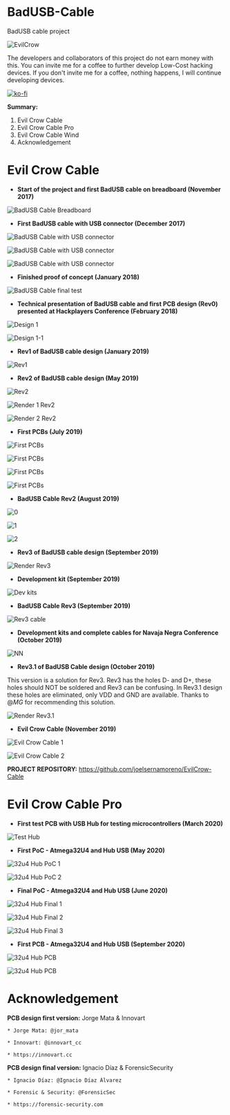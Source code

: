 # BadUSB-Cable
BadUSB cable project

![EvilCrow](https://github.com/joelsernamoreno/BadUSB-Cable/blob/master/images/Logo1.png)

The developers and collaborators of this project do not earn money with this. 
You can invite me for a coffee to further develop Low-Cost hacking devices. If you don't invite me for a coffee, nothing happens, I will continue developing devices.

[![ko-fi](https://www.ko-fi.com/img/githubbutton_sm.svg)](https://ko-fi.com/E1E614OA5)

**Summary:**
1. Evil Crow Cable
2. Evil Crow Cable Pro
3. Evil Crow Cable Wind
4. Acknowledgement
	
# Evil Crow Cable

* **Start of the project and first BadUSB cable on breadboard (November 2017)**

![BadUSB Cable Breadboard](https://github.com/joelsernamoreno/BadUSB-Cable/blob/master/images/badusb-cable-breadboard.jpg)


* **First BadUSB cable with USB connector (December 2017)**

![BadUSB Cable with USB connector](https://github.com/joelsernamoreno/BadUSB-Cable/blob/master/images/badusb-cable-usb-1.jpg)

![BadUSB Cable with USB connector](https://github.com/joelsernamoreno/BadUSB-Cable/blob/master/images/badusb-cable-usb-2.jpg)

![BadUSB Cable with USB connector](https://github.com/joelsernamoreno/BadUSB-Cable/blob/master/images/badusb-cable-case.jpg)


* **Finished proof of concept (January 2018)**

![BadUSB Cable final test](https://github.com/joelsernamoreno/BadUSB-Cable/blob/master/images/badusb-cable-final-test.jpg)


* **Technical presentation of BadUSB cable and first PCB design (Rev0) presented at Hackplayers Conference (February 2018)**

![Design 1](https://github.com/joelsernamoreno/BadUSB-Cable/blob/master/images/first-version-1.png)

![Design 1-1](https://github.com/joelsernamoreno/BadUSB-Cable/blob/master/images/first-version-2.jpg)


* **Rev1 of BadUSB cable design (January 2019)**

![Rev1](https://github.com/joelsernamoreno/BadUSB-Cable/blob/master/images/revision-1_6*12mm.jpeg)


* **Rev2 of BadUSB cable design (May 2019)**

![Rev2](https://github.com/joelsernamoreno/BadUSB-Cable/blob/master/images/revision-2_6*10mm.png)

![Render 1 Rev2](https://github.com/joelsernamoreno/BadUSB-Cable/blob/master/images/revision-3-graph1.png)

![Render 2 Rev2](https://github.com/joelsernamoreno/BadUSB-Cable/blob/master/images/revision-3-graph2.jpg)


* **First PCBs (July 2019)**

![First PCBs](https://github.com/joelsernamoreno/BadUSB-Cable/blob/master/images/first-pcbs-3.jpeg)

![First PCBs](https://github.com/joelsernamoreno/BadUSB-Cable/blob/master/images/multi1.jpeg)

![First PCBs](https://github.com/joelsernamoreno/BadUSB-Cable/blob/master/images/multi2.jpeg)

![First PCBs](https://github.com/joelsernamoreno/BadUSB-Cable/blob/master/images/multi3.jpeg)


* **BadUSB Cable Rev2 (August 2019)**

![0](https://github.com/joelsernamoreno/BadUSB-Cable/blob/master/images/finalcable0.jpeg)

![1](https://github.com/joelsernamoreno/BadUSB-Cable/blob/master/images/finalcable1.jpeg)

![2](https://github.com/joelsernamoreno/BadUSB-Cable/blob/master/images/finalcable2.jpeg)


* **Rev3 of BadUSB cable design (September 2019)**

![Render Rev3](https://github.com/joelsernamoreno/BadUSB-Cable/blob/master/images/render-rev3.png)


* **Development kit (September 2019)**

![Dev kits](https://github.com/joelsernamoreno/BadUSB-Cable/blob/master/images/dev-kits.jpg)


* **BadUSB Cable Rev3 (September 2019)**

![Rev3 cable](https://github.com/joelsernamoreno/BadUSB-Cable/blob/master/images/rev3-cable.jpg)


* **Development kits and complete cables for Navaja Negra Conference (October 2019)**

![NN](https://github.com/joelsernamoreno/BadUSB-Cable/blob/master/images/NN.jpg)


* **Rev3.1 of BadUSB Cable design (October 2019)**

This version is a solution for Rev3. Rev3 has the holes D- and D+, these holes should NOT be soldered and Rev3 can be confusing.
In Rev3.1 design these holes are eliminated, only VDD and GND are available.
Thanks to @_MG_ for recommending this solution.

![Render Rev3.1](https://github.com/joelsernamoreno/BadUSB-Cable/blob/master/images/render-rev31.png)


* **Evil Crow Cable (November 2019)**

![Evil Crow Cable 1](https://github.com/joelsernamoreno/BadUSB-Cable/blob/master/images/evilcrowcable1.jpeg)

![Evil Crow Cable 2](https://github.com/joelsernamoreno/BadUSB-Cable/blob/master/images/evilcrowcable2.jpg)

**PROJECT REPOSITORY:** https://github.com/joelsernamoreno/EvilCrow-Cable


# Evil Crow Cable Pro

* **First test PCB with USB Hub for testing microcontrollers (March 2020)**

![Test Hub](https://github.com/joelsernamoreno/BadUSB-Cable/blob/master/images/test-hub.jpg)


* **First PoC - Atmega32U4 and Hub USB (May 2020)**

![32u4 Hub PoC 1](https://github.com/joelsernamoreno/BadUSB-Cable/blob/master/images/32u4-hub-poc1.jpg)

![32u4 Hub PoC 2](https://github.com/joelsernamoreno/BadUSB-Cable/blob/master/images/32u4-hub-poc2.jpg)


* **Final PoC - Atmega32U4 and Hub USB (June 2020)**

![32u4 Hub Final 1](https://github.com/joelsernamoreno/BadUSB-Cable/blob/master/images/32u4-hub-final1.jpg)

![32u4 Hub Final 2](https://github.com/joelsernamoreno/BadUSB-Cable/blob/master/images/32u4-hub-final2.jpg)

![32u4 Hub Final 3](https://github.com/joelsernamoreno/BadUSB-Cable/blob/master/images/32u4-hub-final3.jpg)


* **First PCB - Atmega32U4 and Hub USB (September 2020)**

![32u4 Hub PCB](https://github.com/joelsernamoreno/BadUSB-Cable/blob/master/images/32u4-hub-pcb1.jpg)

![32u4 Hub PCB](https://github.com/joelsernamoreno/BadUSB-Cable/blob/master/images/32u4-hub-pcb2.jpg)

# Acknowledgement

**PCB design first version:** Jorge Mata & Innovart

	* Jorge Mata: @jor_mata

	* Innovart: @innovart_cc

	* https://innovart.cc

**PCB design final version:** Ignacio Díaz & ForensicSecurity

	* Ignacio Díaz: @Ignacio Díaz Álvarez

	* Forensic & Security: @ForensicSec

	* https://forensic-security.com

